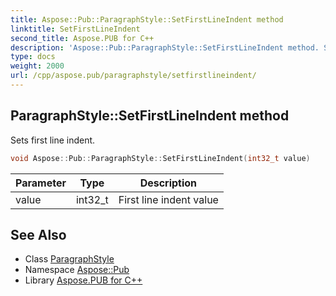 ```yaml
---
title: Aspose::Pub::ParagraphStyle::SetFirstLineIndent method
linktitle: SetFirstLineIndent
second_title: Aspose.PUB for C++
description: 'Aspose::Pub::ParagraphStyle::SetFirstLineIndent method. Sets first line indent in C++.'
type: docs
weight: 2000
url: /cpp/aspose.pub/paragraphstyle/setfirstlineindent/
---
```

## ParagraphStyle::SetFirstLineIndent method


Sets first line indent.

```cpp
void Aspose::Pub::ParagraphStyle::SetFirstLineIndent(int32_t value)
```


| Parameter | Type | Description |
| --- | --- | --- |
| value | int32_t | First line indent value |

## See Also

* Class [ParagraphStyle](../)
* Namespace [Aspose::Pub](../../)
* Library [Aspose.PUB for C++](../../../)
